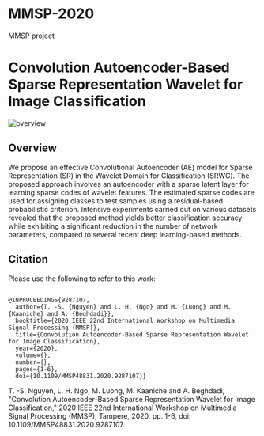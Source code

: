 # MMSP-2020
MMSP project
# Convolution Autoencoder-Based Sparse Representation Wavelet for Image Classification
![overview](https://user-images.githubusercontent.com/18729506/57503787-b905dd00-72bf-11e9-968f-a66010572b26.png)

## Overview
We propose an effective Convolutional Autoencoder (AE) model for Sparse Representation (SR) in the Wavelet Domain for Classification (SRWC). The proposed approach involves an autoencoder with a sparse latent layer for learning sparse codes of wavelet features. The estimated sparse codes are used for assigning classes to test samples using a residual-based probabilistic criterion. Intensive experiments carried out on various datasets revealed that the proposed method yields better classification accuracy while exhibiting a significant reduction in the number of network parameters, compared to several recent deep learning-based methods.

## Citation

Please use the following to refer to this work:

<pre><code>
@INPROCEEDINGS{9287107,
  author={T. -S. {Nguyen} and L. H. {Ngo} and M. {Luong} and M. {Kaaniche} and A. {Beghdadi}},
  booktitle={2020 IEEE 22nd International Workshop on Multimedia Signal Processing (MMSP)}, 
  title={Convolution Autoencoder-Based Sparse Representation Wavelet for Image Classification}, 
  year={2020},
  volume={},
  number={},
  pages={1-6},
  doi={10.1109/MMSP48831.2020.9287107}}
</code></pre>

T. -S. Nguyen, L. H. Ngo, M. Luong, M. Kaaniche and A. Beghdadi, "Convolution Autoencoder-Based Sparse Representation Wavelet for Image Classification," 2020 IEEE 22nd International Workshop on Multimedia Signal Processing (MMSP), Tampere, 2020, pp. 1-6, doi: 10.1109/MMSP48831.2020.9287107.








